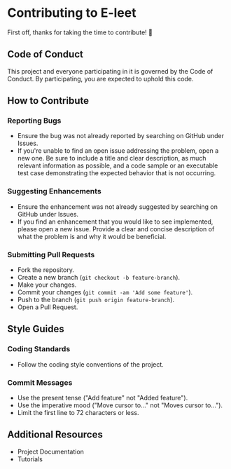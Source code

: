 # Contributing to E-leet

First off, thanks for taking the time to contribute! 🎉

## Code of Conduct

This project and everyone participating in it is governed by the Code of Conduct. By participating, you are expected to uphold this code.

## How to Contribute

### Reporting Bugs
- Ensure the bug was not already reported by searching on GitHub under Issues.
- If you're unable to find an open issue addressing the problem, open a new one. Be sure to include a title and clear description, as much relevant information as possible, and a code sample or an executable test case demonstrating the expected behavior that is not occurring.

### Suggesting Enhancements
- Ensure the enhancement was not already suggested by searching on GitHub under Issues.
- If you find an enhancement that you would like to see implemented, please open a new issue. Provide a clear and concise description of what the problem is and why it would be beneficial.

### Submitting Pull Requests
- Fork the repository.
- Create a new branch (`git checkout -b feature-branch`).
- Make your changes.
- Commit your changes (`git commit -am 'Add some feature'`).
- Push to the branch (`git push origin feature-branch`).
- Open a Pull Request.

## Style Guides

### Coding Standards
- Follow the coding style conventions of the project.

### Commit Messages
- Use the present tense ("Add feature" not "Added feature").
- Use the imperative mood ("Move cursor to..." not "Moves cursor to...").
- Limit the first line to 72 characters or less.

## Additional Resources

- Project Documentation
- Tutorials
